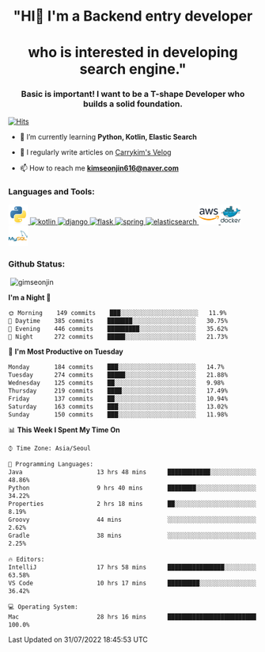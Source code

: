 <h1 align="center">"HI👋 I'm a Backend entry developer </h1>
<h1 align="center"> who is interested in developing search engine."</h1>
<h3 align="center">Basic is important! I want to be a T-shape Developer who builds a solid foundation.</h3>

[![Hits](https://hits.seeyoufarm.com/api/count/incr/badge.svg?url=https%3A%2F%2Fgithub.com%2Fgimseonjin&count_bg=%2318BFE5&title_bg=%23555555&icon=ko-fi.svg&icon_color=%23E7E7E7&title=hits&edge_flat=false)](https://hits.seeyoufarm.com)

- 🌱 I’m currently learning **Python, Kotlin, Elastic Search**

- 📝 I regularly write articles on [Carrykim's Velog](https://velog.io/@carrykim)

- 📫 How to reach me **kimseonjin616@naver.com**


<h3 align="left">Languages and Tools:</h3>
<p align="left"> 
 <a href="https://www.python.org" target="_blank" rel="noreferrer"> 
  <img src="https://raw.githubusercontent.com/devicons/devicon/master/icons/python/python-original.svg" alt="python" width="8%" height="8%"/> 
 </a> <a href="https://kotlinlang.org" target="_blank" rel="noreferrer"> <img src="https://www.vectorlogo.zone/logos/kotlinlang/kotlinlang-icon.svg" alt="kotlin" width="8%" height="8%"/> </a>   <a href="https://www.djangoproject.com/" target="_blank" rel="noreferrer"> <img src="https://cdn.worldvectorlogo.com/logos/django.svg" alt="django" width="6%" height="5%"/> </a>
 <a href="https://flask.palletsprojects.com/" target="_blank" rel="noreferrer"> <img src="https://www.vectorlogo.zone/logos/pocoo_flask/pocoo_flask-icon.svg" alt="flask" width="8%" height="8%"/> </a> <a href="https://spring.io/" target="_blank" rel="noreferrer"> <img src="https://www.vectorlogo.zone/logos/springio/springio-icon.svg" alt="spring" width="8%" height="8%"/> </a> <a href="https://www.elastic.co" target="_blank" rel="noreferrer"> <img src="https://www.vectorlogo.zone/logos/elastic/elastic-icon.svg" alt="elasticsearch" width="8%" height="8%"/> </a> <a href="https://aws.amazon.com" target="_blank" rel="noreferrer"> <img src="https://raw.githubusercontent.com/devicons/devicon/master/icons/amazonwebservices/amazonwebservices-original-wordmark.svg" alt="aws" width="8%" height="8%"/> </a> <a href="https://www.docker.com/" target="_blank" rel="noreferrer"> <img src="https://raw.githubusercontent.com/devicons/devicon/master/icons/docker/docker-original-wordmark.svg" alt="docker" width="8%" height="8%"/> </a>   
<a href="https://www.mysql.com/" target="_blank" rel="noreferrer"><img src="https://raw.githubusercontent.com/devicons/devicon/master/icons/mysql/mysql-original-wordmark.svg" alt="mysql" width="8%" height="8%"/> </a> </p>


<h3 align="left">Github Status:</h3>
<p align="left">
 <p>&nbsp;<img align="center" src="https://github-readme-stats.vercel.app/api?username=gimseonjin&show_icons=true&locale=en" alt="gimseonjin" /></p>
</p>


<!--START_SECTION:waka-->
**I'm a Night 🦉** 

```text
🌞 Morning    149 commits    ███░░░░░░░░░░░░░░░░░░░░░░   11.9% 
🌆 Daytime    385 commits    ███████░░░░░░░░░░░░░░░░░░   30.75% 
🌃 Evening    446 commits    █████████░░░░░░░░░░░░░░░░   35.62% 
🌙 Night      272 commits    █████░░░░░░░░░░░░░░░░░░░░   21.73%

```
📅 **I'm Most Productive on Tuesday** 

```text
Monday       184 commits    ███░░░░░░░░░░░░░░░░░░░░░░   14.7% 
Tuesday      274 commits    █████░░░░░░░░░░░░░░░░░░░░   21.88% 
Wednesday    125 commits    ██░░░░░░░░░░░░░░░░░░░░░░░   9.98% 
Thursday     219 commits    ████░░░░░░░░░░░░░░░░░░░░░   17.49% 
Friday       137 commits    ██░░░░░░░░░░░░░░░░░░░░░░░   10.94% 
Saturday     163 commits    ███░░░░░░░░░░░░░░░░░░░░░░   13.02% 
Sunday       150 commits    ███░░░░░░░░░░░░░░░░░░░░░░   11.98%

```


📊 **This Week I Spent My Time On** 

```text
⌚︎ Time Zone: Asia/Seoul

💬 Programming Languages: 
Java                     13 hrs 48 mins      ████████████░░░░░░░░░░░░░   48.86% 
Python                   9 hrs 40 mins       ████████░░░░░░░░░░░░░░░░░   34.22% 
Properties               2 hrs 18 mins       ██░░░░░░░░░░░░░░░░░░░░░░░   8.19% 
Groovy                   44 mins             ░░░░░░░░░░░░░░░░░░░░░░░░░   2.62% 
Gradle                   38 mins             ░░░░░░░░░░░░░░░░░░░░░░░░░   2.25%

🔥 Editors: 
IntelliJ                 17 hrs 58 mins      ████████████████░░░░░░░░░   63.58% 
VS Code                  10 hrs 17 mins      █████████░░░░░░░░░░░░░░░░   36.42%

💻 Operating System: 
Mac                      28 hrs 16 mins      █████████████████████████   100.0%

```


 Last Updated on 31/07/2022 18:45:53 UTC
<!--END_SECTION:waka-->
